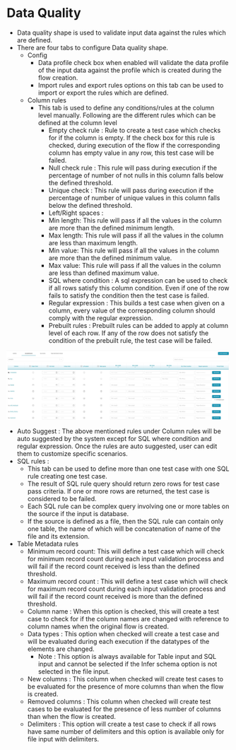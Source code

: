 # Data Quality

* Data quality shape is used to validate input data against the rules which are defined.
* There are four tabs to configure Data quality shape.
  * Config
    * Data profile check box when enabled will validate the data profile of the input data against the profile which is created during the flow creation.
    * Import rules and export rules options on this tab can be used to import or export the rules which are defined. 
  * Column rules
    * This tab is used to define any conditions/rules at the column level manually. Following are the different rules which can be defined at the column level
      * Empty check rule : Rule to create a test case which checks for if the column is empty. If the check box for this rule is checked,  during execution of the flow if the corresponding column has empty value in any row, this test case will be failed. 
      * Null check rule : This rule will pass during execution if the percentage of number of not nulls in this column falls below the defined threshold.
      * Unique check :  This rule will pass during execution if the percentage of number of unique values in this column falls below the defined threshold.
      * Left/Right spaces :
      * Min length: This rule will pass if all the values in the column are more than the defined minimum length.
      * Max length: This rule will pass if all the values in the column are less than maximum length.
      * Min value: This rule will pass if all the values in the column are more than the defined minimum value.
      * Max value: This rule will pass if all the values in the column are less than defined maximum value.
      * SQL where condition : A sql expression can be used to check if all rows satisfy this column condition. Even if one of the row fails to satisfy the condition then the test case is failed.
      * Regular expression : This builds a test case when given on a column, every value of the corresponding column should comply with the regular expression.
      * Prebuilt rules : Prebuilt rules can be added to apply at column level of each row. If any of the row does not satisfy the condition of the prebuilt rule, the test case will be failed.

![](../../../../.gitbook/assets/columnrules.jpg)

* Auto Suggest : The above mentioned rules under Column rules will be auto suggested by the system except for SQL where condition and regular expression. Once the rules are auto suggested, user can edit them to customize specific scenarios.
* SQL rules : 
  * This tab can be used to define more than one test case with one SQL rule creating one test case.
  * The result of SQL rule query should return zero rows for test case pass criteria. If one or more rows are returned, the test case is considered to be failed.
  * Each SQL rule can be complex query involving one or more tables on the source  if the input is database.
  * If the source is defined as a file, then the SQL rule can contain only one table, the name of which will be concatenation of name of the file and its extension.
* Table Metadata rules
  * Minimum record count: This will define a test case which will check for minimum record count during each input validation process and will fail if the record count received is less than the defined threshold.
  * Maximum record count : This will define a test case which will check for maximum record count during each input validation process and will fail if the record count received is more than the defined threshold.
  * Column name : When this option is checked, this will create a test case to check for if the column names are changed with reference to column names when the original flow is created.
  * Data types : This option when checked will create a test case and will be evaluated during each execution if the datatypes of the elements are changed. 
    * Note : This option is always available for Table input and SQL input and cannot be selected if the Infer schema option is not selected in the file input.
  * New columns : This column when checked will create test cases to be evaluated for the presence of more  columns than when the flow is created.
  * Removed columns : This column when checked will create test cases to be evaluated for the presence of less number of columns than when the flow is created.
  * Delimiters : This option will create a test case to check if all rows have same number of delimiters and this option is available only for file input with delimiters.

